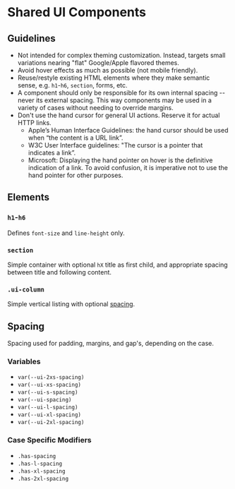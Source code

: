 # Shared UI Components

## Guidelines

- Not intended for complex theming customization.
  Instead, targets small variations nearing "flat" Google/Apple flavored themes.
- Avoid hover effects as much as possible (not mobile friendly).
- Reuse/restyle existing HTML elements where they make semantic sense, e.g. `h1`-`h6`, `section`, forms, etc.
- A component should only be responsible for its own internal spacing -- never its external spacing.
  This way components may be used in a variety of cases without needing to override margins.
- Don't use the hand cursor for general UI actions. Reserve it for actual HTTP links.
  - Apple’s Human Interface Guidelines: the hand cursor should be used when “the content is a URL link”.
  - W3C User Interface guidelines: "The cursor is a pointer that indicates a link”.
  - Microsoft: Displaying the hand pointer on hover is the definitive indication of a link.
    To avoid confusion, it is imperative not to use the hand pointer for other purposes.

## Elements

### `h1`-`h6`

Defines `font-size` and `line-height` only.

### `section`

Simple container with optional `hX` title as first child, and appropriate spacing between title and following content.

### `.ui-column`

Simple vertical listing with optional [spacing](#spacing).

## Spacing

Spacing used for padding, margins, and gap's, depending on the case.

### Variables

- `var(--ui-2xs-spacing)`
- `var(--ui-xs-spacing)`
- `var(--ui-s-spacing)`
- `var(--ui-spacing)`
- `var(--ui-l-spacing)`
- `var(--ui-xl-spacing)`
- `var(--ui-2xl-spacing)`

### Case Specific Modifiers

- `.has-spacing`
- `.has-l-spacing`
- `.has-xl-spacing`
- `.has-2xl-spacing`
